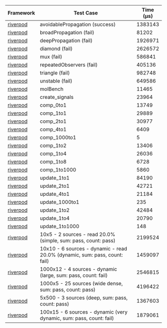 | Framework | Test Case | Time (μs) |
| --- | --- | --- |
| [riverpod](https://github.com/rrousselGit/riverpod) | avoidablePropagation (success) | 1383143 |
| [riverpod](https://github.com/rrousselGit/riverpod) | broadPropagation (fail) | 81202 |
| [riverpod](https://github.com/rrousselGit/riverpod) | deepPropagation (fail) | 1926971 |
| [riverpod](https://github.com/rrousselGit/riverpod) | diamond (fail) | 2626572 |
| [riverpod](https://github.com/rrousselGit/riverpod) | mux (fail) | 586841 |
| [riverpod](https://github.com/rrousselGit/riverpod) | repeatedObservers (fail) | 405136 |
| [riverpod](https://github.com/rrousselGit/riverpod) | triangle (fail) | 982748 |
| [riverpod](https://github.com/rrousselGit/riverpod) | unstable (fail) | 649586 |
| [riverpod](https://github.com/rrousselGit/riverpod) | molBench | 11465 |
| [riverpod](https://github.com/rrousselGit/riverpod) | create_signals | 23964 |
| [riverpod](https://github.com/rrousselGit/riverpod) | comp_0to1 | 13749 |
| [riverpod](https://github.com/rrousselGit/riverpod) | comp_1to1 | 29889 |
| [riverpod](https://github.com/rrousselGit/riverpod) | comp_2to1 | 30977 |
| [riverpod](https://github.com/rrousselGit/riverpod) | comp_4to1 | 6409 |
| [riverpod](https://github.com/rrousselGit/riverpod) | comp_1000to1 | 5 |
| [riverpod](https://github.com/rrousselGit/riverpod) | comp_1to2 | 13406 |
| [riverpod](https://github.com/rrousselGit/riverpod) | comp_1to4 | 26036 |
| [riverpod](https://github.com/rrousselGit/riverpod) | comp_1to8 | 6728 |
| [riverpod](https://github.com/rrousselGit/riverpod) | comp_1to1000 | 5860 |
| [riverpod](https://github.com/rrousselGit/riverpod) | update_1to1 | 84190 |
| [riverpod](https://github.com/rrousselGit/riverpod) | update_2to1 | 42721 |
| [riverpod](https://github.com/rrousselGit/riverpod) | update_4to1 | 21184 |
| [riverpod](https://github.com/rrousselGit/riverpod) | update_1000to1 | 235 |
| [riverpod](https://github.com/rrousselGit/riverpod) | update_1to2 | 42484 |
| [riverpod](https://github.com/rrousselGit/riverpod) | update_1to4 | 20790 |
| [riverpod](https://github.com/rrousselGit/riverpod) | update_1to1000 | 148 |
| [riverpod](https://github.com/rrousselGit/riverpod) | 10x5 - 2 sources - read 20.0% (simple, sum: pass, count: pass) | 2199524 |
| [riverpod](https://github.com/rrousselGit/riverpod) | 10x10 - 6 sources - dynamic - read 20.0% (dynamic, sum: pass, count: fail) | 1459097 |
| [riverpod](https://github.com/rrousselGit/riverpod) | 1000x12 - 4 sources - dynamic (large, sum: pass, count: fail) | 2546815 |
| [riverpod](https://github.com/rrousselGit/riverpod) | 1000x5 - 25 sources (wide dense, sum: pass, count: pass) | 4196422 |
| [riverpod](https://github.com/rrousselGit/riverpod) | 5x500 - 3 sources (deep, sum: pass, count: pass) | 1367603 |
| [riverpod](https://github.com/rrousselGit/riverpod) | 100x15 - 6 sources - dynamic (very dynamic, sum: pass, count: fail) | 1879061 |
